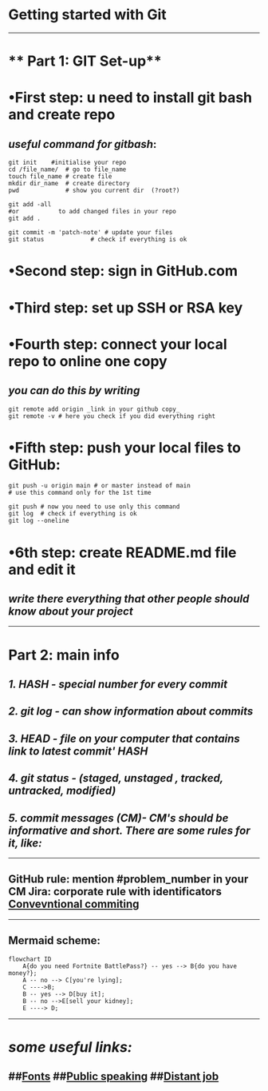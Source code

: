 # **Getting started with Git**
-----
# ** Part 1: GIT Set-up**


# •First step: u need to install git bash and create repo

## _useful command for gitbash_:
```
git init 	#initialise your repo
cd /file_name/  # go to file_name
touch file_name # create file
mkdir dir_name  # create directory
pwd             # show you current dir  (?root?)

git add -all 
#or	          to add changed files in your repo
git add .

git commit -m 'patch-note' # update your files
git status     		   # check if everything is ok
```

# •Second step: sign in GitHub.com


# •Third step: set up SSH or RSA key


# •Fourth step: connect your local repo to online one copy

## _you can do this by writing_ 
```
git remote add origin _link in your github copy_
git remote -v # here you check if you did everything right
```

# •Fifth step: push your local files to GitHub:
``` 
git push -u origin main # or master instead of main
# use this command only for the 1st time

git push # now you need to use only this command
git log  # check if everything is ok
git log --oneline
``` 

# •6th step: create README.md file and edit it
## _write there everything that other people should know about your project_
-----

# **Part 2: main info**

## _1. HASH - special number for every commit_

## _2. git log - can show information about commits_

## _3. HEAD - file on your computer that contains link to latest commit' HASH_

## _4. git status - (staged, unstaged , tracked, untracked, modified)_

## _5. commit messages (CM)- CM's should be informative and short. There are some rules for it, like:_
---
GitHub rule: mention #problem_number in your CM
Jira: corporate rule with identificators
[Convevntional commiting](https://www.conventionalcommits.org/ru/v1.0.0-beta.4/#%D1%81%D0%BF%D0%B5%D1%86%D0%B8%D1%84%D0%B8%D0%BA%D0%B0%D1%86%D0%B8%D1%8F)
---
-----
## Mermaid scheme:
``` mermaid
flowchart ID
	A{do you need Fortnite BattlePass?} -- yes --> B{do you have money?};
	A -- no --> C[you're lying];
	C ---->B;
	B -- yes --> D[buy it];
	B -- no -->E[sell your kidney];
	E ----> D;
```
-----
# _some useful links:_
##[Fonts](https://github.com/brabadu/awesome-fonts#readme)
##[Public speaking](https://github.com/matteofigus/awesome-speaking#readme)
##[Distant job](https://github.com/matteofigus/awesome-speaking#readme)
-----